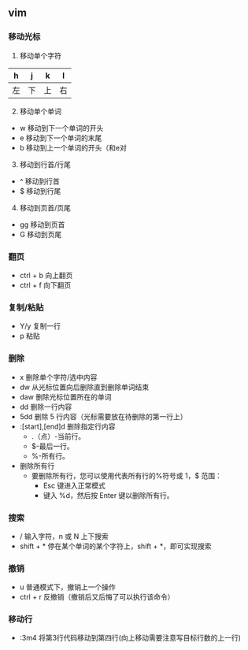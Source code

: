 ## vim

### 移动光标

1. 移动单个字符

| h   | j   | k   | l   |
| --- | --- | --- | --- |
| 左  | 下  | 上  | 右  |

2. 移动单个单词

- w  移动到下一个单词的开头
- e  移动到下一个单词的末尾
- b  移动到上一个单词的开头（和e对

3. 移动到行首/行尾

- ^  移动到行首 
- $  移动到行尾

4. 移动到页首/页尾

- gg 移动到页首
- G  移动到页尾

### 翻页

- ctrl + b  向上翻页
- ctrl + f  向下翻页

### 复制/粘贴

- Y/y  复制一行
- p    粘贴

### 删除

- x    删除单个字符/选中内容
- dw   从光标位置向后删除直到删除单词结束
- daw  删除光标位置所在的单词
- dd   删除一行内容
- 5dd  删除 5 行内容（光标需要放在待删除的第一行上）
- :[start],[end]d 删除指定行内容
    - .（点）-当前行。
    - $-最后一行。
    - %-所有行。
- 删除所有行
    - 要删除所有行，您可以使用代表所有行的%符号或 1，$ 范围：
        - Esc 键进入正常模式
        - 键入 %d，然后按 Enter 键以删除所有行。

### 搜索

- /                 输入字符，n 或 N 上下搜索
- shift + *         停在某个单词的某个字符上，shift + *，即可实现搜索

### 撤销

- u           普通模式下，撤销上一个操作
- ctrl + r    反撤销（撤销后又后悔了可以执行该命令）

### 移动行

- :3m4        将第3行代码移动到第四行(向上移动需要注意写目标行数的上一行)

